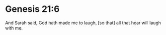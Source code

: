 # Genesis 21:6

And Sarah said, God hath made me to laugh, [so that] all that hear will laugh with me.
